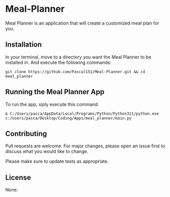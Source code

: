 # Meal-Planner

Meal Planner is an application that will create a customized meal plan for you.

## Installation

In your terminal, move to a directory you want the Meal Planner to be installed in. And execute the following commands:
```
git clone https://github.com/Pascal151/Meal-Planner.git && cd meal_planner
```

## Running the Meal Planner App

To run the app, siply execute this command:

```
& C:/Users/pasca/AppData/Local/Programs/Python/Python311/python.exe c:/Users/pasca/Desktop/Coding/Apps/meal_planner/main.py
```

## Contributing
Pull requests are welcome. For major changes, please open an issue first to discuss what you would like to change.

Please make sure to update tests as appropriate.

## License

None.